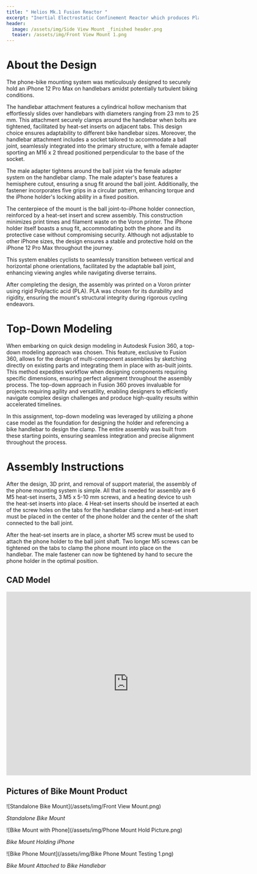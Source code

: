 ```yaml
---
title: " Helios Mk.1 Fusion Reactor "
excerpt: "Inertial Electrostatic Confinement Reactor which produces Plasma and Deuterium-Deuterium Fusion"
header:
  image: /assets/img/Side View Mount _finished header.png
  teaser: /assets/img/Front View Mount 1.png 
---
```

# About the Design
The phone-bike mounting system was meticulously designed to securely hold an iPhone 12 Pro Max on handlebars amidst potentially turbulent biking conditions.

The handlebar attachment features a cylindrical hollow mechanism that effortlessly slides over handlebars with diameters ranging from 23 mm to 25 mm. This attachment securely clamps around the handlebar when bolts are tightened, facilitated by heat-set inserts on adjacent tabs. This design choice ensures adaptability to different bike handlebar sizes. Moreover, the handlebar attachment includes a socket tailored to accommodate a ball joint, seamlessly integrated into the primary structure, with a female adapter sporting an M16 x 2 thread positioned perpendicular to the base of the socket.

The male adapter tightens around the ball joint via the female adapter system on the handlebar clamp. The male adapter's base features a hemisphere cutout, ensuring a snug fit around the ball joint. Additionally, the fastener incorporates five grips in a circular pattern, enhancing torque and the iPhone holder's locking ability in a fixed position.

The centerpiece of the mount is the ball joint-to-iPhone holder connection, reinforced by a heat-set insert and screw assembly. This construction minimizes print times and filament waste on the Voron printer. The iPhone holder itself boasts a snug fit, accommodating both the phone and its protective case without compromising security. Although not adjustable to other iPhone sizes, the design ensures a stable and protective hold on the iPhone 12 Pro Max throughout the journey.

This system enables cyclists to seamlessly transition between vertical and horizontal phone orientations, facilitated by the adaptable ball joint, enhancing viewing angles while navigating diverse terrains.

After completing the design, the assembly was printed on a Voron printer using rigid Polylactic acid (PLA). PLA was chosen for its durability and rigidity, ensuring the mount's structural integrity during rigorous cycling endeavors.

# Top-Down Modeling
When embarking on quick design modeling in Autodesk Fusion 360, a top-down modeling approach was chosen. This feature, exclusive to Fusion 360, allows for the design of multi-component assemblies by sketching directly on existing parts and integrating them in place with as-built joints. This method expedites workflow when designing components requiring specific dimensions, ensuring perfect alignment throughout the assembly process. The top-down approach in Fusion 360 proves invaluable for projects requiring agility and versatility, enabling designers to efficiently navigate complex design challenges and produce high-quality results within accelerated timelines.

In this assignment, top-down modeling was leveraged by utilizing a phone case model as the foundation for designing the holder and referencing a bike handlebar to design the clamp. The entire assembly was built from these starting points, ensuring seamless integration and precise alignment throughout the process.

# Assembly Instructions

After the design, 3D print, and removal of support material, the assembly of the phone mounting system is simple. All that is needed for assembly are 6 M5 heat-set inserts, 3 M5 x 5-10 mm screws, and a heating device to ush the heat-set inserts into place. 4 Heat-set inserts should be inserted at each of the screw holes on the tabs for the handlebar clamp and a heat-set insert must be placed in the center of the phone holder and the center of the shaft connected to the ball joint. 

After the heat-set inserts are in place, a shorter M5 screw must be used to attach the phone holder to the ball joint shaft. Two longer M5 screws can be tightened on the tabs to clamp the phone mount into place on the handlebar. The male fastener can now be tightened by hand to secure the phone holder in the optimal position. 

## CAD Model 
<iframe src="https://vanderbilt643.autodesk360.com/shares/public/SH512d4QTec90decfa6ee935ee829b7e9fc9?mode=embed" width="640" height="480" allowfullscreen="true" webkitallowfullscreen="true" mozallowfullscreen="true"  frameborder="0"></iframe>

## Pictures of Bike Mount Product
![Standalone Bike Mount](/assets/img/Front View Mount.png)

*Standalone Bike Mount*

![Bike Mount with Phone](/assets/img/Phone Mount Hold Picture.png)

*Bike Mount Holding iPhone*

![Bike Phone Mount](/assets/img/Bike Phone Mount Testing 1.png)

*Bike Mount Attached to Bike Handlebar*


